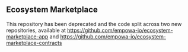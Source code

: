## Ecosystem Marketplace

This repository has been deprecated and the code split across two new repositories, available at https://github.com/empowa-io/ecosystem-marketplace-app and https://github.com/empowa-io/ecosystem-marketplace-contracts